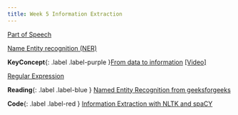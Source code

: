 ```yaml
---
title: Week 5 Information Extraction
---
```


[Part of Speech](../notes/pos)

[Name Entity recognition (NER)](../notes/ner)


**KeyConcept**{: .label .label-purple }[From data to information](../notes/datatoinfo)
   [[Video]](#)



[Regular Expression](../notes/regex)


**Reading**{: .label .label-blue } [Named Entity Recognition from geeksforgeeks](https://www.geeksforgeeks.org/named-entity-recognition/)

**Code**{: .label .label-red } [Information Extraction with NLTK and spaCY](https://colab.research.google.com/drive/1NvDgaCuOZPvqVndyvAL-Qn1Vw75Cjosq?usp=sharing) 
